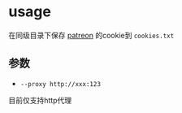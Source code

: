 # usage
在同级目录下保存 [patreon](https://www.patreon.com) 的cookie到 `cookies.txt`
## 参数
* `--proxy http://xxx:123` 

目前仅支持http代理
